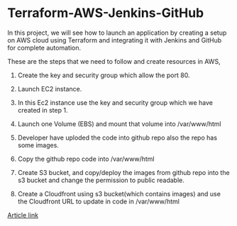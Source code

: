 # Terraform-AWS-Jenkins-GitHub
In this project, we will see how to launch an application by creating a setup on AWS cloud using Terraform and integrating it with Jenkins and GitHub for complete automation.

These are the steps that we need to follow and create resources in AWS,

1. Create the key and security group which allow the port 80.

2. Launch EC2 instance.

3. In this Ec2 instance use the key and security group which we have created in step 1.

4. Launch one Volume (EBS) and mount that volume into /var/www/html

5. Developer have uploded the code into github repo also the repo has some images.

6. Copy the github repo code into /var/www/html

7. Create S3 bucket, and copy/deploy the images from github repo into the s3 bucket and change the permission to public readable.

8. Create a Cloudfront using s3 bucket(which contains images) and use the Cloudfront URL to update in code in /var/www/html

 [Article link](https://www.linkedin.com/pulse/terraform-deployment-complete-automation-using-jenkins-vikas-verma)
